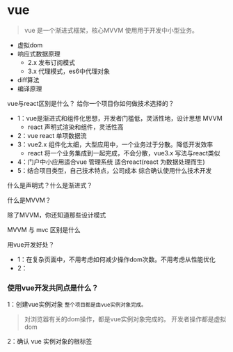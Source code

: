 # vue

> vue 是一个渐进式框架，核心MVVM 使用用于开发中小型业务。

- 虚拟dom
- 响应式数据原理
  - 2.x 发布订阅模式
  - 3.x 代理模式，es6中代理对象
- diff算法
- 编译原理

vue与react区别是什么？
给你一个项目你如何做技术选择的？

- 1：vue是渐进式和组件化思想，开发者门槛低，灵活性地，设计思想 MVVM
  - react 声明式渲染和组件，灵活性高
- 2：vue react 单项数据流
- 3：vue2.x 组件化太细，大型应用中，一个业务过于分散。降低开发效率
  - react 将一个业务集成到一起完成，不会分散，vue3.x 写法与react类似
- 4：门户中小应用适合vue 管理系统 适合react(react 为数据处理而生)
- 5：结合项目类型，自己技术特点，公司成本 综合确认使用什么技术开发


什么是声明式？什么是渐进式？

什么是MVVM？

除了MVVM，你还知道那些设计模式

MVVM 与 mvc 区别是什么


用vue开发好处？
- 1：在复杂页面中，不用考虑如何减少操作dom次数。不用考虑从性能优化
- 2：


### 使用vue开发共同点是什么？

1：创建vue实例对象 `整个项目都是由vue实例对象完成。`

> 对浏览器有关的dom操作，都是vue实例对象完成的。
> 开发者操作都是虚拟dom

2：确认 vue 实例对象的根标签


